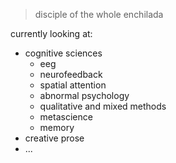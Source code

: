 
> disciple of the whole enchilada

currently looking at:

- cognitive sciences
  - eeg
  -  neurofeedback
  -  spatial attention
  -  abnormal psychology
  -  qualitative and mixed methods
  -  metascience
  -  memory
- creative prose
- ...
